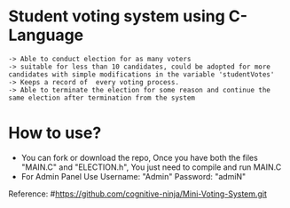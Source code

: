 # Student voting system using C-Language

    -> Able to conduct election for as many voters 
    -> suitable for less than 10 candidates, could be adopted for more candidates with simple modifications in the variable 'studentVotes'
    -> Keeps a record of  every voting process.
    -> Able to terminate the election for some reason and continue the same election after termination from the system

# How to use?
- You can fork or download the repo, Once you have both the files "MAIN.C" and "ELECTION.h", You just need to compile and run MAIN.C
- For Admin Panel Use Username: "Admin" Password: "admiN"


Reference:
#https://github.com/cognitive-ninja/Mini-Voting-System.git
